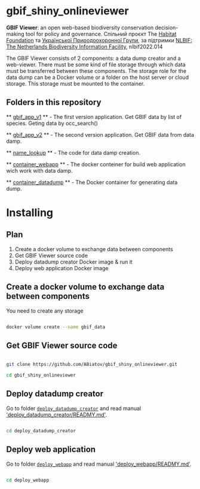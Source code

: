# gbif_shiny_onlineviewer

**GBIF Viewer**: an open web-based biodiversity conservation decision-making tool for policy and governance. Спільний проєкт The [Habitat Foundation](https://thehabitatfoundation.org/) та [Української Природоохоронної Групи](https://uncg.org.ua/), за підтримки [NLBIF: The Netherlands Biodiversity Information Facility](https://www.nlbif.nl/), nlbif2022.014


The GBIF Viewer consists of 2 components: a data dump creator and a web-viewer. There must be some kind of file storage through which data must be transferred between these components.
The storage role for the data dump can be a Docker volume or a folder on the host server or cloud storage. This storage must be mounted to the container.


## Folders in this repository

** [gbif_app_v1](gbif_app_v1) ** - The first version application. Get GBIF data by list of species. Geting data by occ_search()

** [gbif_app_v2](gbif_app_v2) ** - The second version application. Get GBIF data from data damp.

** [name_lookup](name_lookup) ** - The code for data damp creation.


** [container_webapp](container_webapp) ** - The docker conteiner for build web application wich work with data damp.

** [container_datadump](container_datadump) ** - The Docker container for generating data dump. 



# Installing 

## Plan

1. Create a docker volume to exchange data between components
2. Get GBIF Viewer source code
3. Deploy datadump creator Docker image & run it 
4. Deploy web application Docker image


##  Create a docker volume to exchange data between components

You need to create any storage 

```bash

docker volume create --name gbif_data

```


## Get GBIF Viewer source code

```bash

git clone https://github.com/ABiatov/gbif_shiny_onlineviewer.git

cd gbif_shiny_onlineviewer

```


## Deploy datadump creator

Go to folder [`deploy_datadump_creator`](deploy_datadump_creator) and read manual ['deploy_datadump_creator/READMY.md'](deploy_datadump_creator/READMY.md).

```bash

cd deploy_datadump_creator

```


## Deploy web application

Go to folder [`deploy_webapp`](deploy_webapp) and read manual ['deploy_webapp/READMY.md'](deploy_webapp/READMY.md).

```bash

cd deploy_webapp

```



